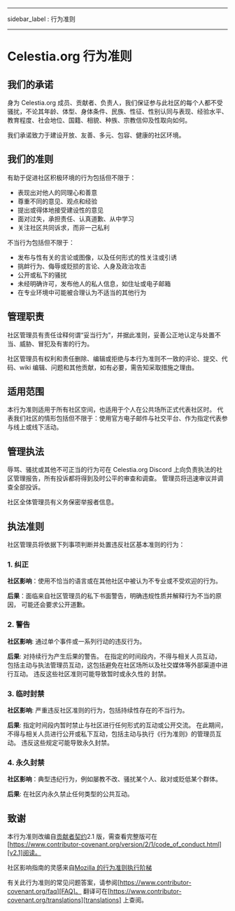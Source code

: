 - - -
sidebar_label : 行为准则
- - -

# Celestia.org 行为准则

## 我们的承诺

身为 Celestia.org 成员、贡献者、负责人，我们保证参与此社区的每个人都不受骚扰，不论其年龄、体型、身体条件、民族、性征、性别认同与表现、经验水平、教育程度、社会地位、国籍、相貌、种族、宗教信仰及性取向如何。

我们承诺致力于建设开放、友善、多元、包容、健康的社区环境。

## 我们的准则

有助于促进社区积极环境的行为包括但不限于：

* 表现出对他人的同理心和善意
* 尊重不同的意见、观点和经验
* 提出或得体地接受建设性的意见
* 面对过失，承担责任、认真道歉、从中学习
* 关注社区共同诉求，而非一己私利

不当行为包括但不限于：

* 发布与性有关的言论或图像，以及任何形式的性关注或引诱
* 挑衅行为、侮辱或贬损的言论、人身及政治攻击
* 公开或私下的骚扰
* 未经明确许可，发布他人的私人信息，如住址或电子邮箱
* 在专业环境中可能被合理认为不适当的其他行为

## 管理职责

社区管理员有责任诠释何谓“妥当行为”，并据此准则，妥善公正地认定与处置不当、威胁、冒犯及有害的行为。

社区管理员有权利和责任删除、编辑或拒绝与本行为准则不一致的评论、提交、代码、wiki 编辑、问题和其他贡献，如有必要，需告知采取措施之理由。

## 适用范围

本行为准则适用于所有社区空间，也适用于个人在公共场所正式代表社区时。 代表我们社区的情形包括但不限于：使用官方电子邮件与社交平台、作为指定代表参与线上或线下活动。

## 管理执法

辱骂、骚扰或其他不可正当的行为可在 Celestia.org Discord 上向负责执法的社区管理报告，所有投诉都将得到及时公平的审查和调查。 管理员将迅速审议并调查全部投诉。

社区全体管理员有义务保密举报者信息。

## 执法准则

社区管理员将依据下列事项判断并处置违反社区基本准则的行为：

### 1. 纠正

**社区影响**：使用不恰当的语言或在其他社区中被认为不专业或不受欢迎的行为。

**后果**：面临来自社区管理员的私下书面警告，明确违规性质并解释行为不当的原因， 可能还会要求公开道歉。

### 2. 警告

**社区影响**: 通过单个事件或一系列行动的违反行为。

**后果**: 对持续行为产生后果的警告。 在指定的时间段内，不得与相关人员互动， 包括主动与执法管理员互动，这包括避免在社区场所以及社交媒体等外部渠道中进行互动。 违反这些社区准则可能导致暂时或永久性的 封禁。

### 3. 临时封禁

**社区影响**: 严重违反社区准则的行为，包括持续性存在的不当行为。

**后果**: 指定时间段内暂时禁止与社区进行任何形式的互动或公开交流。 在此期间，不得与相关人员进行公开或私下互动，包括主动与执行《行为准则》的管理员互动。 违反这些规定可能导致永久封禁。

### 4. 永久封禁

**社区影响**：典型违纪行为，例如屡教不改、骚扰某个人、敌对或贬低某个群体。

**后果**: 在社区内永久禁止任何类型的公共互动。

## 致谢

本行为准则改编自[贡献者契约][homepage]2.1 版，需查看完整版可在[https://www.contributor-covenant.org/version/2/1/code_of_conduct.html][v2.1]阅读。

社区影响指南的灵感来自[Mozilla 的行为准则执行阶梯][Mozilla CoC]

有关此行为准则的常见问题答案，请参阅[https://www.contributor-covenant.org/faq][FAQ]。 翻译可在[https://www.contributor-covenant.org/translations][translations] 上查阅。

[homepage]: https://www.contributor-covenant.org
[v2.1]: https://www.contributor-covenant.org/version/2/1/code_of_conduct.html
[Mozilla CoC]: https://github.com/mozilla/diversity
[FAQ]: https://www.contributor-covenant.org/faq
[translations]: https://www.contributor-covenant.org/translations
